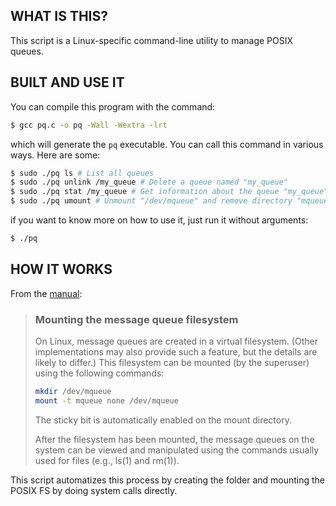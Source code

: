 
## WHAT IS THIS?
This script is a Linux-specific command-line utility to manage POSIX queues.

## BUILT AND USE IT
You can compile this program with the command:
```sh
$ gcc pq.c -o pq -Wall -Wextra -lrt
```
which will generate the `pq` executable. You can call this command in various
ways. Here are some:

```sh
$ sudo ./pq ls # List all queues
$ sudo ./pq unlink /my_queue # Delete a queue named "my_queue"
$ sudo ./pq stat /my_queue # Get information about the queue "my_queue"
$ sudo ./pq umount # Unmount "/dev/mqueue" and remove directory "mqueue"
```
if you want to know more on how to use it, just run it without arguments:
```sh
$ ./pq
```

## HOW IT WORKS

From the [manual](https://linux.die.net/man/7/mq_overview):

> ### Mounting the message queue filesystem
> On Linux, message queues are created in a virtual filesystem.
> (Other implementations may also provide such a feature, but the
> details are likely to differ.)  This filesystem can be mounted
> (by the superuser) using the following commands:
> ```sh
> mkdir /dev/mqueue
> mount -t mqueue none /dev/mqueue
> ```
> The sticky bit is automatically enabled on the mount directory.
>
> After the filesystem has been mounted, the message queues on the
> system can be viewed and manipulated using the commands usually
> used for files (e.g., ls(1) and rm(1)).

This script automatizes this process by creating the folder and
mounting the POSIX FS by doing system calls directly.
